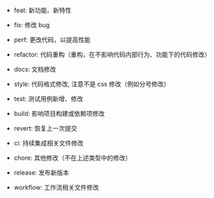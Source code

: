 * feat: 新功能、新特性

* fix: 修改 bug

* perf: 更改代码，以提高性能

* refactor: 代码重构（重构，在不影响代码内部行为、功能下的代码修改）

* docs: 文档修改

* style: 代码格式修改, 注意不是 css 修改（例如分号修改）

* test: 测试用例新增、修改

* build: 影响项目构建或依赖项修改

* revert: 恢复上一次提交

* ci: 持续集成相关文件修改

* chore: 其他修改（不在上述类型中的修改）

* release: 发布新版本

* workflow: 工作流相关文件修改
